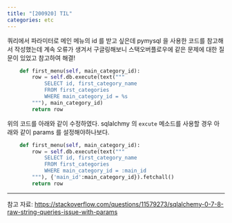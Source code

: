 ```yaml
---
title: "[200920] TIL"
categories: etc
---
```

쿼리에서 파라미터로 메인 메뉴의 id 를 받고 싶은데 pymysql 을 사용한 코드를 참고해서 작성했는데 계속 오류가 생겨서 구글링해보니 스택오버플로우에 같은 문제에 대한 질문이 있었고 참고하여 해결!
```py
    def first_menu(self, main_category_id):
        row = self.db.execute(text("""
            SELECT id, first_category_name
            FROM first_categories
            WHERE main_category_id = %s
        """), main_category_id)
        return row
```
위의 코드를 아래와 같이 수정하였다.
sqlalchmy 의 ```excute``` 메소드를 사용할 경우 아래와 같이 params 를 설정해야하나보다.
```py
    def first_menu(self, main_category_id):
        row = self.db.execute(text("""
            SELECT id, first_category_name
            FROM first_categories
            WHERE main_category_id = :main_id
        """), {'main_id':main_category_id}).fetchall()
        return row
```

---
참고 자료:
https://stackoverflow.com/questions/11579273/sqlalchemy-0-7-8-raw-string-queries-issue-with-params